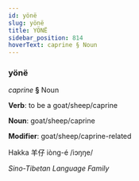 ```yaml
---
id: yönë
slug: yönë
title: YÖNË
sidebar_position: 814
hoverText: caprine § Noun
---
```


### yönë

*caprine* **§** Noun

**Verb**: to be a goat/sheep/caprine

**Noun**: goat/sheep/caprine

**Modifier**: goat/sheep/caprine-related

Hakka 羊仔 iòng-é /iɔŋŋe/

*Sino-Tibetan Language Family*